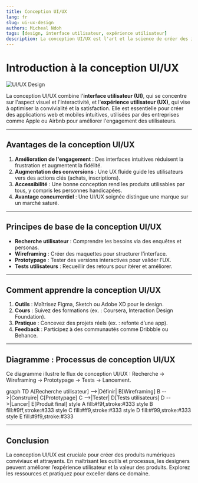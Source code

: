 ```yaml
---
title: Conception UI/UX
lang: fr
slug: ui-ux-design
authors: Micheal Ndoh
tags: [design, interface utilisateur, expérience utilisateur]
description: La conception UI/UX est l'art et la science de créer des interfaces utilisateur (UI) intuitives et des expériences utilisateur (UX) engageantes pour les applications numériques.
---
```


# Introduction à la conception UI/UX

![UI/UX Design](https://img.freepik.com/free-vector/gradient-ui-ux-background_23-2149051557.jpg?semt=ais_hybrid&w=740&q=80)

La conception UI/UX combine l'**interface utilisateur (UI)**, qui se concentre sur l'aspect visuel et l'interactivité, et l'**expérience utilisateur (UX)**, qui vise à optimiser la convivialité et la satisfaction. Elle est essentielle pour créer des applications web et mobiles intuitives, utilisées par des entreprises comme Apple ou Airbnb pour améliorer l'engagement des utilisateurs.

---
## Avantages de la conception UI/UX

1. **Amélioration de l'engagement** : Des interfaces intuitives réduisent la frustration et augmentent la fidélité.
2. **Augmentation des conversions** : Une UX fluide guide les utilisateurs vers des actions clés (achats, inscriptions).
3. **Accessibilité** : Une bonne conception rend les produits utilisables par tous, y compris les personnes handicapées.
4. **Avantage concurrentiel** : Une UI/UX soignée distingue une marque sur un marché saturé.

---
## Principes de base de la conception UI/UX

- **Recherche utilisateur** : Comprendre les besoins via des enquêtes et personas.
- **Wireframing** : Créer des maquettes pour structurer l’interface.
- **Prototypage** : Tester des versions interactives pour valider l’UX.
- **Tests utilisateurs** : Recueillir des retours pour itérer et améliorer.

---
## Comment apprendre la conception UI/UX

1. **Outils** : Maîtrisez Figma, Sketch ou Adobe XD pour le design.
2. **Cours** : Suivez des formations (ex. : Coursera, Interaction Design Foundation).
3. **Pratique** : Concevez des projets réels (ex. : refonte d’une app).
4. **Feedback** : Participez à des communautés comme Dribbble ou Behance.

---
## Diagramme : Processus de conception UI/UX

Ce diagramme illustre le flux de conception UI/UX : Recherche → Wireframing → Prototypage → Tests → Lancement.

<xaiArtifact artifact_id="84e190bd-8dce-41c8-9a04-37ff61511e8d" artifact_version_id="451fbe5b-ab07-4cc8-8e80-2bc21c097361" title="processus-ui-ux.mmd" contentType="text/mermaid">
graph TD
    A[Recherche utilisateur] -->|Définir| B[Wireframing]
    B -->|Construire| C[Prototypage]
    C -->|Tester| D[Tests utilisateurs]
    D -->|Lancer| E[Produit final]
    style A fill:#f9f,stroke:#333
    style B fill:#9ff,stroke:#333
    style C fill:#ff9,stroke:#333
    style D fill:#f99,stroke:#333
    style E fill:#9f9,stroke:#333
</xaiArtifact>

---
## Conclusion

La conception UI/UX est cruciale pour créer des produits numériques conviviaux et attrayants. En maîtrisant les outils et processus, les designers peuvent améliorer l’expérience utilisateur et la valeur des produits. Explorez les ressources et pratiquez pour exceller dans ce domaine.